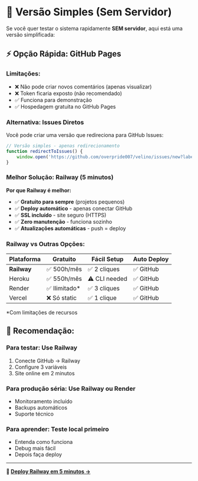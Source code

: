 # 🚀 Versão Simples (Sem Servidor)

Se você quer testar o sistema rapidamente **SEM servidor**, aqui está uma versão simplificada:

## ⚡ **Opção Rápida: GitHub Pages**

### **Limitações:**
- ❌ Não pode criar novos comentários (apenas visualizar)
- ❌ Token ficaria exposto (não recomendado)
- ✅ Funciona para demonstração
- ✅ Hospedagem gratuita no GitHub Pages

### **Alternativa: Issues Diretos**
Você pode criar uma versão que redireciona para GitHub Issues:

```javascript
// Versão simples - apenas redirecionamento
function redirectToIssues() {
    window.open('https://github.com/overpride007/velino/issues/new?labels=comment&template=comment.md', '_blank');
}
```

### **Melhor Solução: Railway (5 minutos)**

**Por que Railway é melhor:**
- ✅ **Gratuito para sempre** (projetos pequenos)
- ✅ **Deploy automático** - apenas conectar GitHub
- ✅ **SSL incluído** - site seguro (HTTPS)
- ✅ **Zero manutenção** - funciona sozinho
- ✅ **Atualizações automáticas** - push = deploy

### **Railway vs Outras Opções:**

| Plataforma | Gratuito | Fácil Setup | Auto Deploy |
|------------|----------|-------------|-------------|
| **Railway** | ✅ 500h/mês | ✅ 2 cliques | ✅ GitHub |
| Heroku | ✅ 550h/mês | ⚠️ CLI needed | ✅ GitHub |
| Render | ✅ Ilimitado* | ✅ 3 cliques | ✅ GitHub |
| Vercel | ❌ Só static | ✅ 1 clique | ✅ GitHub |

*Com limitações de recursos

## 🎯 **Recomendação:**

### **Para testar:** Use Railway
1. Conecte GitHub → Railway
2. Configure 3 variáveis
3. Site online em 2 minutos

### **Para produção séria:** Use Railway ou Render
- Monitoramento incluído
- Backups automáticos
- Suporte técnico

### **Para aprender:** Teste local primeiro
- Entenda como funciona
- Debug mais fácil
- Depois faça deploy

---

**🚂 [Deploy Railway em 5 minutos →](DEPLOY_RAILWAY.md)**
